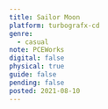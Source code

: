 ```yaml
---
title: Sailor Moon
platform: turbografx-cd
genre:
  - casual
note: PCEWorks
digital: false
physical: true
guide: false
pending: false
posted: 2021-08-10
---
```

